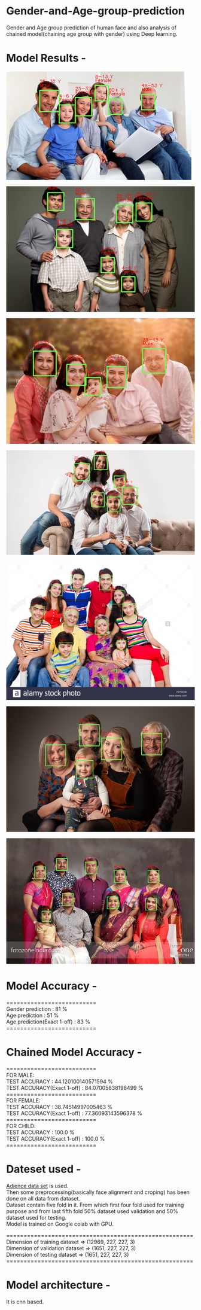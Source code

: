 # Gender-and-Age-group-prediction
Gender and Age group prediction of human face and also analysis of chained model(chaining age group with gender) using Deep learning.

# Model Results -


![Result 1](/results/r7.png)

![Result 2](/results/r6.png)

![Result 3](/results/r5.png)

![Result 4](/results/r1.png)

![Result 5](/results/r2.png)

![Result 6](/results/r4.png)

![Result 7](/results/r3.png)

# Model Accuracy -
==========================<br/>
Gender prediction : 81 %<br/>
Age prediction : 51 %<br/>
Age prediction(Exact 1-off) : 83 %<br/>
==========================<br/>

# Chained Model Accuracy -
==========================<br/>
FOR MALE:<br/>
TEST ACCURACY :  44.120100140571594 %<br/>
TEST ACCURACY(Exact 1-off) :  84.07005838198499 %<br/>
==========================<br/>
FOR FEMALE:<br/>
TEST ACCURACY :  38.74514997005463 %<br/>
TEST ACCURACY(Exact 1-off) :  77.36093143596378 %<br/>
==========================<br/>
FOR CHILD:<br/>
TEST ACCURACY :  100.0 %<br/>
TEST ACCURACY(Exact 1-off) :  100.0 %<br/>
==========================<br/>

# Dateset used -
[Adience data set](https://www.kaggle.com/ttungl/adience-benchmark-gender-and-age-classification) is used.<br/>
Then some preprocessing(basically face alignment and croping) has been done on all data from dataset.<br/>
Dataset contain five fold in it. From which first four fold used for training purpose and from last fifth fold 50% dataset used validation and 50% dataset used for testing.</br>
Model is trained on Google colab with GPU.<br/>


======================================================<br/>
Dimension of training dataset =>  (12969, 227, 227, 3)<br/>
Dimension of validation dataset =>  (1651, 227, 227, 3)<br/>
Dimension of testing dataset =>  (1651, 227, 227, 3)<br/>
======================================================<br/>

# Model architecture -
It is cnn based.
